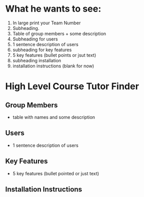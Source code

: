 # What he wants to see:
1) In large print your Team Number
2) Subheading.
3) Table of group members + some description
4) Subheading for users
5) 1 sentence description of users
6) subheading for key features
7) 5 key features (bullet points or jsut text)
8) subheading installation
9) installation instructions (blank for now)

# High Level Course Tutor Finder

## Group Members
- table with names and some description

## Users
- 1 sentence description of users

## Key Features
- 5 key features (bullet pointed or just text)

## Installation Instructions
